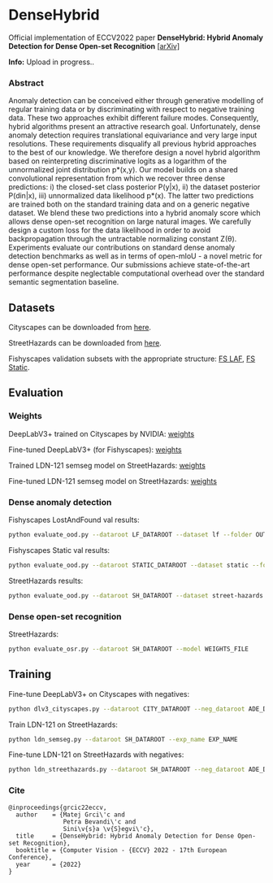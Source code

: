 # DenseHybrid
Official implementation of ECCV2022 paper **DenseHybrid: Hybrid Anomaly Detection for Dense Open-set Recognition** [[arXiv]](https://arxiv.org/pdf/2207.02606.pdf)

**Info:** Upload in progress..

### Abstract
Anomaly detection can be conceived either through generative modelling of regular training data or by discriminating with respect to negative training data. These two approaches exhibit different failure modes. Consequently, hybrid algorithms present an attractive research goal. Unfortunately, dense anomaly detection requires translational equivariance and very large input resolutions. These requirements disqualify all previous hybrid approaches to the best of our knowledge. We therefore design a novel hybrid algorithm based on reinterpreting discriminative logits as a logarithm of the unnormalized joint distribution p*(x,y). Our model builds on a shared convolutional representation from which we recover three dense predictions: i) the closed-set class posterior P(y|x), ii) the dataset posterior P(din|x), iii) unnormalized data likelihood p*(x). The latter two predictions are trained both on the standard training data and on a generic negative dataset. We blend these two predictions into a hybrid anomaly score which allows dense open-set recognition on large natural images. We carefully design a custom loss for the data likelihood in order to avoid backpropagation through the untractable normalizing constant Z(θ). Experiments evaluate our contributions on standard dense anomaly detection benchmarks as well as in terms of open-mIoU - a novel metric for dense open-set performance. Our submissions achieve state-of-the-art performance despite neglectable computational overhead over the standard semantic segmentation baseline.

## Datasets
Cityscapes can be downloaded from [here](https://www.cityscapes-dataset.com/).

StreetHazards can be downloaded from [here](https://github.com/hendrycks/anomaly-seg).

Fishyscapes validation subsets with the appropriate structure: [FS LAF](https://drive.google.com/file/d/1fwl8jn4NLAp0LShOEZHYNS4CKdyEAt4L/view?usp=sharing), [FS Static](https://drive.google.com/file/d/1iWuoA218HweS9uuaPZvD5SJ-R93cTBHo/view?usp=sharing).


## Evaluation

### Weights

DeepLabV3+ trained on Cityscapes by NVIDIA: [weights](https://drive.google.com/file/d/1CKB7gpcPLgDLA7LuFJc46rYcNzF3aWzH/view?usp=sharing) 

Fine-tuned DeepLabV3+ (for Fishyscapes): [weights](https://drive.google.com/file/d/1MZhINlNrXQlEyByUxypBebZQECqWAhlL/view?usp=sharing) 

Trained LDN-121 semseg model on StreetHazards: [weights](https://drive.google.com/file/d/1Mf1sNVUhTtT1XexO-afco9577hzV5_kQ/view?usp=sharing) 

Fine-tuned LDN-121 semseg model on StreetHazards: [weights](https://drive.google.com/file/d/1vDXp-rySo-ASRh71O4h_MNiv_f-gFDm1/view?usp=sharing) 

### Dense anomaly detection

Fishyscapes LostAndFound val results:
```bash
python evaluate_ood.py --dataroot LF_DATAROOT --dataset lf --folder OUTPUT_DIR --params WEIGHTS_FILE
```

Fishyscapes Static val results:
```bash
python evaluate_ood.py --dataroot STATIC_DATAROOT --dataset static --folder OUTPUT_DIR --params WEIGHTS_FILE
```

StreetHazards results:
```bash
python evaluate_ood.py --dataroot SH_DATAROOT --dataset street-hazards --folder OUTPUT_DIR --params WEIGHTS_FILE
```

### Dense open-set recognition

StreetHazards:
```bash
python evaluate_osr.py --dataroot SH_DATAROOT --model WEIGHTS_FILE
```

## Training

Fine-tune DeepLabV3+ on Cityscapes with negatives:
```bash
python dlv3_cityscapes.py --dataroot CITY_DATAROOT --neg_dataroot ADE_DATAROOT --exp_name EXP_NAME
```

Train LDN-121 on StreetHazards:
```bash
python ldn_semseg.py --dataroot SH_DATAROOT --exp_name EXP_NAME
```

Fine-tune LDN-121 on StreetHazards with negatives:

```bash
python ldn_streethazards.py --dataroot SH_DATAROOT --neg_dataroot ADE_DATAROOT --exp_name EXP_NAME --model MODEL_INIT
```
### Cite
```
@inproceedings{grcic22eccv,
  author    = {Matej Grci\'c and
               Petra Bevandi\'c and
               Sini\v{s}a \v{S}egvi\'c},
  title     = {DenseHybrid: Hybrid Anomaly Detection for Dense Open-set Recognition},
  booktitle = {Computer Vision - {ECCV} 2022 - 17th European Conference},
  year      = {2022}
}
```